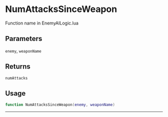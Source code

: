 # NumAttacksSinceWeapon
Function name in EnemyAILogic.lua
## Parameters
`enemy`, `weaponName`
## Returns
`numAttacks`
## Usage
```lua
function NumAttacksSinceWeapon(enemy, weaponName)
```
---
